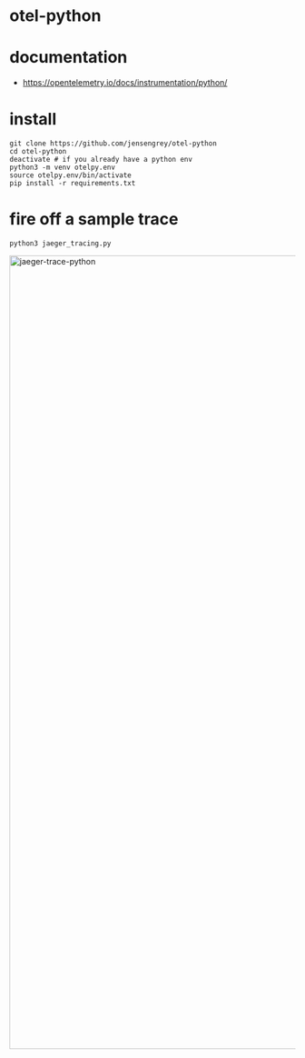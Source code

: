 # otel-python

# documentation

* https://opentelemetry.io/docs/instrumentation/python/

# install

```
git clone https://github.com/jensengrey/otel-python
cd otel-python
deactivate # if you already have a python env
python3 -m venv otelpy.env
source otelpy.env/bin/activate
pip install -r requirements.txt
```

# fire off a sample trace

```
python3 jaeger_tracing.py
```

<img width="1397" alt="jaeger-trace-python" src="https://user-images.githubusercontent.com/46599294/216155088-1fb47913-d63d-4e03-b67f-a8a681ddc024.png">




